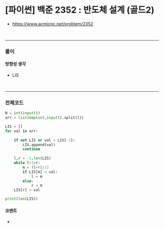 # **\[파이썬\] 백준 2352 : 반도체 설계 (골드2)**
* https://www.acmicpc.net/problem/2352
<br>


---

### **풀이**

#### **방향성 생각**

* LIS

<br>

---

### **전체코드**
```python
N = int(input())
arr = list(map(int,input().split()))

LIS = []
for val in arr:
    
    if not LIS or val > LIS[-1]:
        LIS.append(val)
        continue
    
    l,r = -1,len(LIS)
    while l+1<r:
        m = (l+r)//2
        if LIS[m] < val:
            l = m
        else:
            r = m
    LIS[r] = val

print(len(LIS))
```

#### **코멘트**

* 